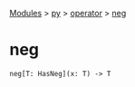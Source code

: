 [Modules](../../index.md) > [py](../index.md) > [operator](./index.md) > [neg]()

# neg

```
neg[T: HasNeg](x: T) -> T
```
